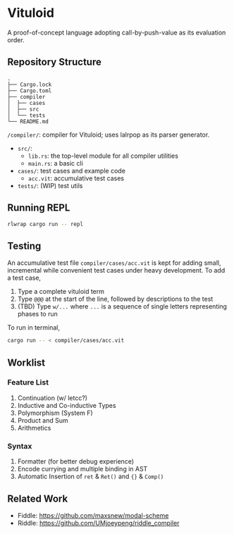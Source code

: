 # Vituloid

A proof-of-concept language adopting call-by-push-value as its evaluation order.

## Repository Structure

```plain
.
├── Cargo.lock
├── Cargo.toml
├── compiler
│  ├── cases
│  ├── src
│  └── tests
└── README.md
```

`/compiler/`: compiler for Vituloid; uses lalrpop as its parser generator.

- `src/`:
  - `lib.rs`: the top-level module for all compiler utilities
  - `main.rs`: a basic cli
- `cases/`: test cases and example code
  - `acc.vit`: accumulative test cases
- `tests/`: (WIP) test utils

## Running REPL

```bash
rlwrap cargo run -- repl
```

## Testing

An accumulative test file `compiler/cases/acc.vit` is kept for adding small, incremental while convenient test cases under heavy development. To add a test case,

1. Type a complete vituloid term
2. Type `@@@` at the start of the line, followed by descriptions to the test
3. (TBD) Type `w/...` where `...` is a sequence of single letters representing phases to run

To run in terminal,

```bash
cargo run -- < compiler/cases/acc.vit
```

## Worklist

### Feature List

1. Continuation (w/ letcc?)
2. Inductive and Co-inductive Types
3. Polymorphism (System F)
4. Product and Sum
5. Arithmetics

### Syntax

1. Formatter (for better debug experience)
2. Encode currying and multiple binding in AST
3. Automatic Insertion of `ret` & `Ret()` and `{}` & `Comp()`

## Related Work

- Fiddle: <https://github.com/maxsnew/modal-scheme>
- Riddle: <https://github.com/UMjoeypeng/riddle_compiler>

